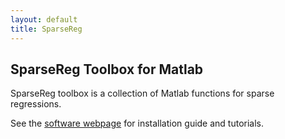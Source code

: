 ```yaml
---
layout: default
title: SparseReg
---
```



## SparseReg Toolbox for Matlab

SparseReg toolbox is a collection of Matlab functions for sparse regressions. 

See the [software webpage](http://hua-zhou.github.io/SparseReg/) for installation guide and tutorials. 